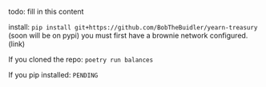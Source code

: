 todo: fill in this content

install: `pip install git+https://github.com/BobTheBuidler/yearn-treasury` (soon will be on pypi)
you must first have a brownie network configured. (link)

If you cloned the repo:
`poetry run balances`

If you pip installed:
`PENDING`
